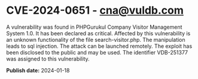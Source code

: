 # CVE-2024-0651 - cna@vuldb.com

A vulnerability was found in PHPGurukul Company Visitor Management System 1.0. It has been declared as critical. Affected by this vulnerability is an unknown functionality of the file search-visitor.php. The manipulation leads to sql injection. The attack can be launched remotely. The exploit has been disclosed to the public and may be used. The identifier VDB-251377 was assigned to this vulnerability.

**Publish date:** 2024-01-18
